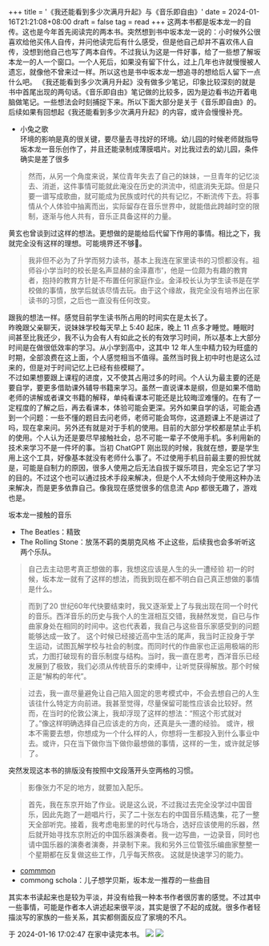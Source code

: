 +++
title = '《我还能看到多少次满月升起》与《音乐即自由》'
date = 2024-01-16T21:21:08+08:00
draft = false
tag = read
+++
这两本书都是坂本龙一的自传。这也是今年首先阅读完的两本书。突然想到书中坂本龙一说的：小时候外公很喜欢给他买伟人自传，并问他读完后有什么感受，但是他自己却并不喜欢伟人自传，没想到他自己也写了两本自传。不过我认为这是一件好事，给了一些想了解坂本龙一的人一个窗口。一个人死后，如果没有留下什么，过上几年也许就慢慢被人遗忘，就像他不曾来过一样。所以这也是书中坂本龙一想追寻的想给后人留下一点什么吧。
《我还能看到多少次满月升起》没有做多少笔记，印象比较深刻的就是书中首尾出现的两句话。《音乐即自由》笔记做的比较多，因为是边看书边开着电脑做笔记。一些想法会时刻捕捉下来。所以下面大部分是关于《音乐即自由》的。后续如果有回想起《我还能看到多少次满月升起》的内容，或许会慢慢补充。

- 小兔之歌  
环境的影响是真的很关键，要尽量去寻找好的环境。幼儿园的时候老师就指导坂本龙一音乐创作了，并且还能录制成薄膜唱片。对比我过去的幼儿园，条件确实是差了很多

> 然而，从另一个角度来说，某位青年失去了自己的妹妹，一旦青年的记忆淡去、消逝，这件事情可能就此淹没在历史的洪流中，彻底消失无踪。但是只要一谱写成歌曲，就可能成为民族或时代的共有记忆，不断流传下去。将事情从个人体验中抽离而出，实际留存在音乐世界中，就能借此跨越时空的限制，逐渐与他人共有，音乐正具备这样的力量。

黄玄也曾谈到过这样的想法。更想做的是能给后代留下作用的事情。相比之下，我就完全没有这样的理想。可能境界还不够🤔。

> 我非但不必为了升学而努力读书，基本上我连在家里读书的习惯都没有。祖师谷小学当时的校长是名声显赫的金泽嘉市'，他是一位颇为有趣的教育者，抱持的教育方针是不布置任何家庭作业。金泽校长认为学生读书是在学校做的事情，放学后就该尽情去玩。由于这个缘故，我完全没有培养出在家读书的习惯，之后也一直没有任何改变。

跟我的想法一样。感觉目前学生读书所占用的时间实在是太长了。  
昨晚跟父亲聊天，说妹妹学校每天早上 5:40 起床，晚上 11 点多才睡觉。睡眠时间甚至比我还少，我不认为会有人有如此之长的有效学习时间，所以基本上大部分时间是在做很低效率的学习。从小学到高中，这其中 12 年人生中精力较为旺盛的时期，全部浪费在这上面，个人感觉相当不值得。虽然当时我上初中时也是这么过来的，但是对于时间记忆上已经有些模糊了。  
不过如果想要跟上课程的进度，又不使其占用过多的时间。个人认为最主要的还是要自学，要更多借助课外辅导书籍来学习。虽然一直说课本是纲，但是如果不借助老师的讲解或者课文书籍的解释，单纯看课本可能还是比较晦涩难懂的。在有了一定程度的了解之后，再去看课本，体验可能会更深。另外如果自学的话，可能会遇到一个问题：一些不懂的题目去问老师，老师可能会骂你，这道题课上不是讲过了吗，现在拿来问。另外还有就是对于手机的使用。目前的大部分学校都是禁止手机的使用。个人认为还是要尽早接触社会，总不可能一辈子不使用手机。多利用新的技术来学习不是一件坏的事。当初 ChatGPT 刚出现的时候，我就在想，要是学生用上这个工具，好像基本就没有老师什么事了。不过使用手机目前最主要的担忧就是，可能是自制力的原因，很多人使用之后无法自拔于娱乐项目，完全忘记了学习的目的。不过这个也可以通过技术手段来解决，但是个人不太倾向于使用这种办法来解决，而是更多依靠自己。像我现在感觉很多的信息流 App 都很无趣了，游戏也是。

坂本龙一接触的音乐
- The Beatles：精致
- The Rolling Stone：放荡不羁的类朋克风格
不止这些，后续我也会多听听这两个乐队。

> 自己去主动思考真正想做的事，我想这应该是人生的头一遭经验
初一的时候，坂本龙一就有了这样的想法，而我到现在都不明白自己真正想做的事情是什么。

> 而到了20 世纪60年代快要结束时，我又逐渐爱上了与我出现在同一个时代的音乐。西洋音乐的历史与我个人的生涯相互交错，我赫然发觉，自已与作曲家身处在相同的时间中。这也代表着，我自己与这些音乐家感受到的问题能够达成一致了。
这个时候已经接近高中生活的尾声，我当时正投身于学生运动，试图瓦解学校与社会的制度。而同时代的作曲家也正运用极端的形式，力图打破现有的音乐制度与结构。当时，我一直在思考，西洋音乐已经发展到了极致，我们必须从传统音乐的束缚中，让听觉获得解放。那个时候正是“解构的年代”。

> 过去，我一直尽量避免让自己陷入固定的思考模式中，不会去想自己的人生该往什么特定方向前进。我甚至觉得，尽量保留可能性应该会比较好。然而，在当时的伦敦公演上，我却浮现了这样的想法：“照这个形式就对了。”像这样明确选择自己应该走的方向，还真是头一遭的经验。
或许，根本不需要去想，你想成为一个什么样的人，你想将一生都投入到什么事业中去。或许，只在当下做你当下做你最想做的事情，这样的一生，或许就足够了。

突然发现这本书的排版没有按照中文段落开头空两格的习惯。

> 影像张力不足的地方，就要加入配乐。

> 首先，我在东京开始了作业。说是这么说，不过我过去完全没学过中国音乐，因此先跑了一趟唱片行，买了二十张左右的中国音乐精选集，花了一整天全部听完。接着，我考虑电影里的时代与场合，选好应该使用的乐器，然后就开始寻找东京附近的中国乐器演奏者。我一边写曲，一边录音，同时也请中国乐器的演奏者演奏，并录制下来。我和另外三位管弦乐编曲家整整一个星期都在反复做这些工作，几乎每天熬夜。
这就是快速学习的能力。

- [commmon](https://www.commmons.com/alp/artists/sakamotoryuichi/index_eng.html)
- commong schola：儿子想学贝斯，坂本龙一推荐的一些曲目

其实本书读起来也是较为平淡，并没有给我一种本书作者很厉害的感觉。不过其中一些事情，可能是作者本人讲述起来很平淡，其实是很了不起的成就。很多作者轻描淡写的家族的一些关系，其实都侧面反应了家境的不凡。

于 2024-01-16 17:02:47 在家中读完本书。
![](https://raw.githubusercontent.com/huyixi/Pics/main/uPic/e4sPpr.jpg)
![](https://raw.githubusercontent.com/huyixi/Pics/main/uPic/tGi9v1.jpg)